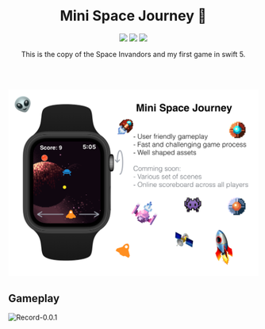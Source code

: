 <br>

<h1 align="center">Mini Space Journey 🚀</h1>

<p align="center">
  <a href="https://developer.apple.com/swift/"><img src="https://badgen.net/badge/Swift/5.2/oranger"/></a>
  <a href="https://github.com/lalabuy948/MiniSpaceJourney/releases"><img src="https://badgen.net/github/release/lalabuy948/MiniSpaceJourney"/></a>
  <a href="/LICENCE"><img src="https://img.shields.io/badge/licence-ccpl-green"/></a>
</p>

<p align="center">
  This is the copy of the Space Invandors and my first game in swift 5.
</p>

<br><br>

![preview](Static/0.0.1/preview.png)

## Gameplay

![Record-0.0.1](Static/0.0.1/record-0.0.1.gif)
